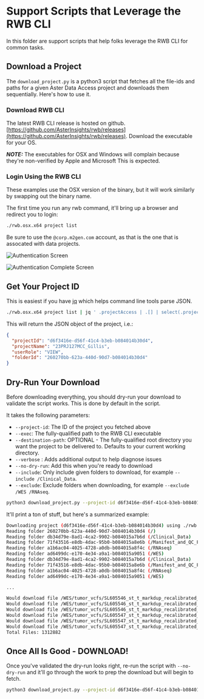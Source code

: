 # Support Scripts that Leverage the RWB CLI

In this folder are support scripts that help folks leverage the RWB CLI for common tasks.

## Download a Project

The ```download_project.py``` is a python3 script that fetches all the file-ids and paths for
a given Aster Data Access project and downloads them sequentially.  Here's how to use it.

### Download RWB CLI

The latest RWB CLI release is hosted on github. [https://github.com/AsterInsights/rwb/releases](https://github.com/AsterInsights/rwb/releases).  Download the executable for your OS.

***NOTE:*** The executables for OSX and Windows will complain because they're non-verified by Apple and Microsoft
This is expected.

### Login Using the RWB CLI

These examples use the OSX version of the binary, but it will work similarly by swapping out the binary name.

The first time you run any rwb command, it'll bring up a browser and redirect you to login:

```bash
./rwb.osx.x64 project list
```

Be sure to use the ```@corp.m2gen.com``` account, as that is the one that is assocated with data projects.

![Authentication Screen](doc_images/authentication_screen.png)

![Authentication Complete Screen](doc_images/authentication_complete.png)

## Get Your Project ID

This is easiest if you have [jq](https://jqlang.github.io/jq/) which helps command line tools parse JSON.

```bash
./rwb.osx.x64 project list | jq ' .projectAccess | .[] | select(.projectName |  match("Gillis"))'
```

This will return the JSON object of the project, i.e.:

```json
{
  "projectId": "d6f3416e-d56f-41c4-b3eb-b084014b30d4",
  "projectName": "23PRJ127MCC_Gillis",
  "userRole": "VIEW",
  "folderId": "260270bb-623a-440d-90d7-b084014b30d4"
}
```

## Dry-Run Your Download

Before downloading everything, you should dry-run your download to validate the script works. This is done
by default in the script.

It takes the following parameters:
* ```--project-id```: The ID of the project you fetched above
* ```--exec```: The fully-qualified path to the RWB CLI executable
* ```--destination-path```: OPTIONAL - The fully-qualified root directory you want the project to be delivered to. Defaults to your current working directory.
* ```--verbose``` : Adds additional output to help diagnose issues
* ```--no-dry-run```: Add this when you're ready to download
* ```--include```: Only include given folders to download, for example ```--include /Clinical_Data```.
* ```--exclude```: Exclude folders when downloading, for example ```--exclude /WES /RNAseq```.

```bash
python3 download_project.py --project-id d6f3416e-d56f-41c4-b3eb-b084014b30d4 --exec ./rwb.osx.x64 --destination-path ~/download-test
```

It'll print a ton of stuff, but here's a summarized example:

```bash
Downloading project (d6f3416e-d56f-41c4-b3eb-b084014b30d4) using ./rwb.osx.x64 with verbose=False, dry-run=True and destination path /Users/owynrichen/download-test
Reading folder 260270bb-623a-440d-90d7-b084014b30d4 (/)
Reading folder db34d79e-8ad1-4ca2-9902-b084015a7b6d (/Clinical_Data)
Reading folder 71f43516-e8db-4dac-95b0-b084015a8e6b (/Manifest_and_QC_Files)
Reading folder a1b6ac04-4025-4728-a0db-b084015a8f4c (/RNAseq)
Reading folder ad6499dc-e170-4e34-a9a1-b084015a9051 (/WES)
Reading folder db34d79e-8ad1-4ca2-9902-b084015a7b6d (/Clinical_Data)
Reading folder 71f43516-e8db-4dac-95b0-b084015a8e6b (/Manifest_and_QC_Files)
Reading folder a1b6ac04-4025-4728-a0db-b084015a8f4c (/RNAseq)
Reading folder ad6499dc-e170-4e34-a9a1-b084015a9051 (/WES)

...

Would download file /WES/tumor_vcfs/SL605546_st_t_markdup_recalibrated_Haplotyper.vcf.gz to /Users/owynrichen/Documents/code/m2gen/download-test/WES/tumor_vcfs/SL605546_st_t_markdup_recalibrated_Haplotyper.vcf.gz - dry-run enabled
Would download file /WES/tumor_vcfs/SL605546_st_t_markdup_recalibrated_Haplotyper.vcf.gz.md5 to /Users/owynrichen/Documents/code/m2gen/download-test/WES/tumor_vcfs/SL605546_st_t_markdup_recalibrated_Haplotyper.vcf.gz.md5 - dry-run enabled
Would download file /WES/tumor_vcfs/SL605546_st_t_markdup_recalibrated_Haplotyper.vcf.gz.tbi to /Users/owynrichen/Documents/code/m2gen/download-test/WES/tumor_vcfs/SL605546_st_t_markdup_recalibrated_Haplotyper.vcf.gz.tbi - dry-run enabled
Would download file /WES/tumor_vcfs/SL605547_st_t_markdup_recalibrated_Haplotyper.vcf.gz to /Users/owynrichen/Documents/code/m2gen/download-test/WES/tumor_vcfs/SL605547_st_t_markdup_recalibrated_Haplotyper.vcf.gz - dry-run enabled
Would download file /WES/tumor_vcfs/SL605547_st_t_markdup_recalibrated_Haplotyper.vcf.gz.md5 to /Users/owynrichen/Documents/code/m2gen/download-test/WES/tumor_vcfs/SL605547_st_t_markdup_recalibrated_Haplotyper.vcf.gz.md5 - dry-run enabled
Would download file /WES/tumor_vcfs/SL605547_st_t_markdup_recalibrated_Haplotyper.vcf.gz.tbi to /Users/owynrichen/Documents/code/m2gen/download-test/WES/tumor_vcfs/SL605547_st_t_markdup_recalibrated_Haplotyper.vcf.gz.tbi - dry-run enabled
Total Files: 1312882
```

## Once All Is Good - DOWNLOAD!

Once you've validated the dry-run looks right, re-run the script with ```--no-dry-run``` and it'll
go through the work to prep the download but will begin to fetch.

```bash
python3 download_project.py --project-id d6f3416e-d56f-41c4-b3eb-b084014b30d4 --exec ./rwb.osx.x64 --destination-path ~/Documents/code/m2gen/download-test --no-dry-run
```
